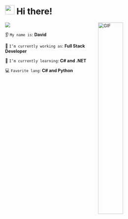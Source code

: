 <!--Header Name-->
# <img src="https://emojis.slackmojis.com/emojis/images/1705794630/87797/wave.png?1705794630" width="30"/> Hi there!

<div>
<!--World Gif-->
<div>
  <img align="right" width="40%" alt="GIF" src="https://i.giphy.com/U4FkC2VqpeNRHjTDQ5.webp">
</div>
<p><img src="https://komarev.com/ghpvc/?username=davidalmaz&color=blue"/></p>



👂 `My name is`: **David**

🔭 `I’m currently working as`: **Full Stack Developer**

🌱 `I’m currently learning`: **C# and .NET**

💻 `Favorite lang`: **C# and Python**

</div>
